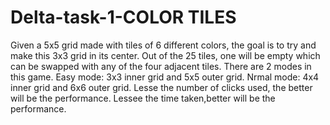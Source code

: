 # Delta-task-1-COLOR TILES
Given a 5x5 grid made with tiles of 6 different colors, the goal is to try and make this 3x3 grid in its center. Out of the 25 tiles, one will be empty which can be swapped with any of the four adjacent tiles.
There are 2 modes in this game. Easy mode: 3x3 inner grid and 5x5 outer grid. Nrmal mode: 4x4 inner grid and 6x6 outer grid.
Lesse the number of clicks used, the better will be the performance.
Lessee the time taken,better will be the performance.
